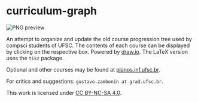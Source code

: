 # curriculum-graph

![PNG preview](https://raw.githubusercontent.com/zambonin/curriculum-graph/master/svg/tree.png)

An attempt to organize and update the old course progression tree used
by compsci students of UFSC. The contents of each course can be displayed by
clicking on the respective box. Powered by [draw.io](http://draw.io/). The
LaTeX version uses the `tikz` package.

Optional and other courses may be found at
[planos.inf.ufsc.br](http://planos.inf.ufsc.br/).

For critics and suggestions: `gustavo.zambonin at grad.ufsc.br`.

This work is licensed under
[CC BY-NC-SA 4.0](https://creativecommons.org/licenses/by-nc-sa/4.0/legalcode).
